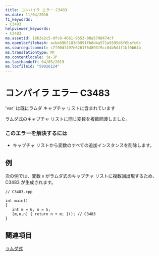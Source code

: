 ```yaml
---
title: コンパイラ エラー C3483
ms.date: 11/04/2016
f1_keywords:
- C3483
helpviewer_keywords:
- C3483
ms.assetid: 18b3a2c5-dfc9-4661-9653-08a5798474cf
ms.openlocfilehash: acbe89b5183d0991fb8d4a571a9595d6f6bafc6c
ms.sourcegitcommit: c7f90df497e6261764893f9cc04b5d1f1bf0b64b
ms.translationtype: MT
ms.contentlocale: ja-JP
ms.lasthandoff: 04/05/2019
ms.locfileid: "59026124"
---
```

# <a name="compiler-error-c3483"></a>コンパイラ エラー C3483

'var' は既にラムダ キャプチャ リストに含まれています

ラムダ式のキャプチャ リストに同じ変数を複数回渡しました。

### <a name="to-correct-this-error"></a>このエラーを解決するには

- キャプチャ リストから変数のすべての追加インスタンスを削除します。

## <a name="example"></a>例

次の例では、変数 `n` がラムダ式のキャプチャ リストに複数回出現するため、C3483 が生成されます。

```
// C3483.cpp

int main()
{
   int m = 6, n = 5;
   [m,n,n] { return n + m; }(); // C3483
}
```

## <a name="see-also"></a>関連項目

[ラムダ式](../../cpp/lambda-expressions-in-cpp.md)